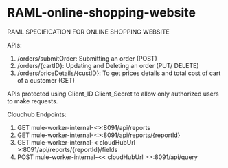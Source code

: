 # RAML-online-shopping-website

RAML SPECIFICATION FOR ONLINE SHOPPING WEBSITE

APIs:
1. /orders/submitOrder: Submitting an order (POST)
2. /orders/{cartID}: Updating and Deleting an order (PUT/ DELETE)
2. /orders/priceDetails/{custID}: To get prices details and total cost of cart of a customer (GET)

APIs protected using Client_ID Client_Secret to allow only authorized users to make requests.


Cloudhub Endpoints:
1. GET mule-worker-internal-<<cloudHubUrl>>:8091/api/reports
2. GET mule-worker-internal-<<cloudHubUrl>>:8091/api/reports/{reportId}
3. GET mule-worker-internal-< cloudHubUrl >:8091/api/reports/{reportId}/fields
4. POST mule-worker-internal-<< cloudHubUrl >>:8091/api/query
